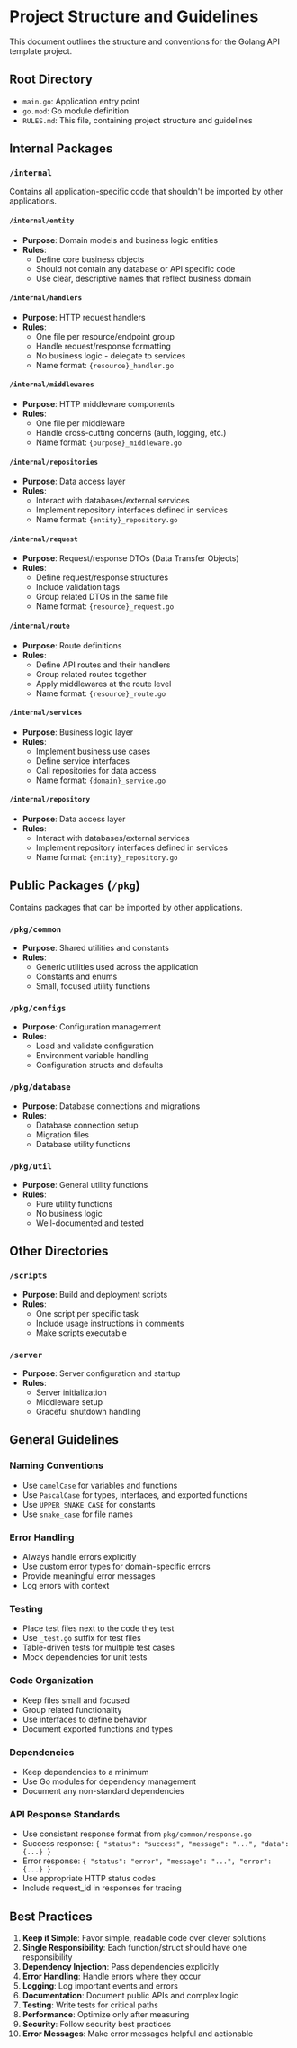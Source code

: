 # Project Structure and Guidelines

This document outlines the structure and conventions for the Golang API template project.

## Root Directory
- `main.go`: Application entry point
- `go.mod`: Go module definition
- `RULES.md`: This file, containing project structure and guidelines

## Internal Packages

### `/internal`
Contains all application-specific code that shouldn't be imported by other applications.

#### `/internal/entity`
- **Purpose**: Domain models and business logic entities
- **Rules**:
  - Define core business objects
  - Should not contain any database or API specific code
  - Use clear, descriptive names that reflect business domain

#### `/internal/handlers`
- **Purpose**: HTTP request handlers
- **Rules**:
  - One file per resource/endpoint group
  - Handle request/response formatting
  - No business logic - delegate to services
  - Name format: `{resource}_handler.go`

#### `/internal/middlewares`
- **Purpose**: HTTP middleware components
- **Rules**:
  - One file per middleware
  - Handle cross-cutting concerns (auth, logging, etc.)
  - Name format: `{purpose}_middleware.go`

#### `/internal/repositories`
- **Purpose**: Data access layer
- **Rules**:
  - Interact with databases/external services
  - Implement repository interfaces defined in services
  - Name format: `{entity}_repository.go`

#### `/internal/request`
- **Purpose**: Request/response DTOs (Data Transfer Objects)
- **Rules**:
  - Define request/response structures
  - Include validation tags
  - Group related DTOs in the same file
  - Name format: `{resource}_request.go`

#### `/internal/route`
- **Purpose**: Route definitions
- **Rules**:
  - Define API routes and their handlers
  - Group related routes together
  - Apply middlewares at the route level
  - Name format: `{resource}_route.go`

#### `/internal/services`
- **Purpose**: Business logic layer
- **Rules**:
  - Implement business use cases
  - Define service interfaces
  - Call repositories for data access
  - Name format: `{domain}_service.go`

#### `/internal/repository`
- **Purpose**: Data access layer
- **Rules**:
  - Interact with databases/external services
  - Implement repository interfaces defined in services
  - Name format: `{entity}_repository.go`

## Public Packages (`/pkg`)
Contains packages that can be imported by other applications.

### `/pkg/common`
- **Purpose**: Shared utilities and constants
- **Rules**:
  - Generic utilities used across the application
  - Constants and enums
  - Small, focused utility functions

### `/pkg/configs`
- **Purpose**: Configuration management
- **Rules**:
  - Load and validate configuration
  - Environment variable handling
  - Configuration structs and defaults

### `/pkg/database`
- **Purpose**: Database connections and migrations
- **Rules**:
  - Database connection setup
  - Migration files
  - Database utility functions

### `/pkg/util`
- **Purpose**: General utility functions
- **Rules**:
  - Pure utility functions
  - No business logic
  - Well-documented and tested

## Other Directories

### `/scripts`
- **Purpose**: Build and deployment scripts
- **Rules**:
  - One script per specific task
  - Include usage instructions in comments
  - Make scripts executable

### `/server`
- **Purpose**: Server configuration and startup
- **Rules**:
  - Server initialization
  - Middleware setup
  - Graceful shutdown handling

## General Guidelines

### Naming Conventions
- Use `camelCase` for variables and functions
- Use `PascalCase` for types, interfaces, and exported functions
- Use `UPPER_SNAKE_CASE` for constants
- Use `snake_case` for file names

### Error Handling
- Always handle errors explicitly
- Use custom error types for domain-specific errors
- Provide meaningful error messages
- Log errors with context

### Testing
- Place test files next to the code they test
- Use `_test.go` suffix for test files
- Table-driven tests for multiple test cases
- Mock dependencies for unit tests

### Code Organization
- Keep files small and focused
- Group related functionality
- Use interfaces to define behavior
- Document exported functions and types

### Dependencies
- Keep dependencies to a minimum
- Use Go modules for dependency management
- Document any non-standard dependencies

### API Response Standards  
- Use consistent response format from `pkg/common/response.go`
- Success response: `{ "status": "success", "message": "...", "data": {...} }`
- Error response: `{ "status": "error", "message": "...", "error": {...} }`
- Use appropriate HTTP status codes
- Include request_id in responses for tracing

## Best Practices

1. **Keep it Simple**: Favor simple, readable code over clever solutions
2. **Single Responsibility**: Each function/struct should have one responsibility
3. **Dependency Injection**: Pass dependencies explicitly
4. **Error Handling**: Handle errors where they occur
5. **Logging**: Log important events and errors
6. **Documentation**: Document public APIs and complex logic
7. **Testing**: Write tests for critical paths
8. **Performance**: Optimize only after measuring
9. **Security**: Follow security best practices
10. **Error Messages**: Make error messages helpful and actionable
